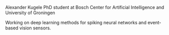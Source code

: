 Alexander Kugele
PhD student at Bosch Center for Artificial Intelligence and University of Groningen

Working on deep learning methods for spiking neural networks and event-based vision sensors.

